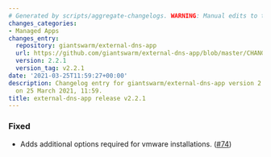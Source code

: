 ```yaml
---
# Generated by scripts/aggregate-changelogs. WARNING: Manual edits to this files will be overwritten.
changes_categories:
- Managed Apps
changes_entry:
  repository: giantswarm/external-dns-app
  url: https://github.com/giantswarm/external-dns-app/blob/master/CHANGELOG.md#221---2021-03-25
  version: 2.2.1
  version_tag: v2.2.1
date: '2021-03-25T11:59:27+00:00'
description: Changelog entry for giantswarm/external-dns-app version 2.2.1, published
  on 25 March 2021, 11:59.
title: external-dns-app release v2.2.1
---
```


### Fixed
- Adds additional options required for vmware installations. ([#74](https://github.com/giantswarm/external-dns-app/pull/74))
